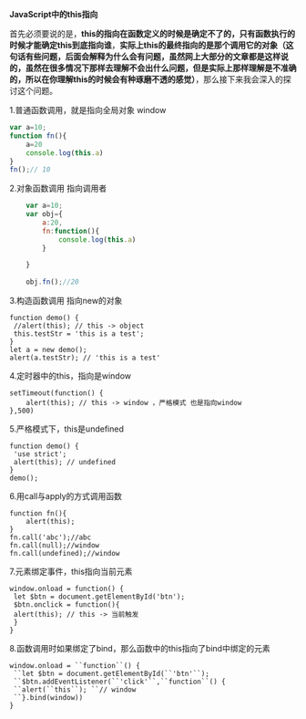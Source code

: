 **JavaScript中的this指向**

首先必须要说的是，**this的指向在函数定义的时候是确定不了的，只有函数执行的时候才能确定this到底指向谁**，**实际上this的最终指向的是那个调用它的对象（**这句话有些问题，后面会解释为什么会有问题，虽然网上大部分的文章都是这样说的，虽然在很多情况下那样去理解不会出什么问题，但是实际上那样理解是不准确的，所以在你理解this的时候会有种琢磨不透的感觉**）**，那么接下来我会深入的探讨这个问题。

1.普通函数调用，就是指向全局对象  window

```js
var a=10;
function fn(){
    a=20
    console.log(this.a)
}
fn();// 10
```

2.对象函数调用   指向调用者

```js
    var a=10;
    var obj={
        a:20,
        fn:function(){
            console.log(this.a)
        }
        
    }
    
    obj.fn();//20
```

3.构造函数调用    指向new的对象

```
function demo() {
 //alert(this); // this -> object
 this.testStr = 'this is a test';
}
let a = new demo();
alert(a.testStr); // 'this is a test'
```

4.定时器中的this，指向是window

```
setTimeout(function() {
    alert(this); // this -> window ，严格模式 也是指向window
},500)
```

5.严格模式下，this是undefined

```
function demo() {
 'use strict';
 alert(this); // undefined
}
demo();
```

6.用call与apply的方式调用函数

```
function fn(){
    alert(this);
}
fn.call('abc');//abc
fn.call(null);//window
fn.call(undefined);//window
```

7.元素绑定事件，this指向当前元素

```
window.onload = function() {
 let $btn = document.getElementById('btn');
 $btn.onclick = function(){
 alert(this); // this -> 当前触发
 }
}
```

8.函数调用时如果绑定了bind，那么函数中的this指向了bind中绑定的元素

```
window.onload = ``function``() {
 ``let $btn = document.getElementById(``'btn'``);
 ``$btn.addEventListener(``'click'``,``function``() {
 ``alert(``this``); ``// window
 ``}.bind(window))
}
```

### 

